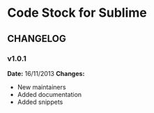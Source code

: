 # Code Stock for Sublime

## CHANGELOG

### v1.0.1

**Date:** 16/11/2013
**Changes:**
- New maintainers
- Added documentation
- Added snippets
